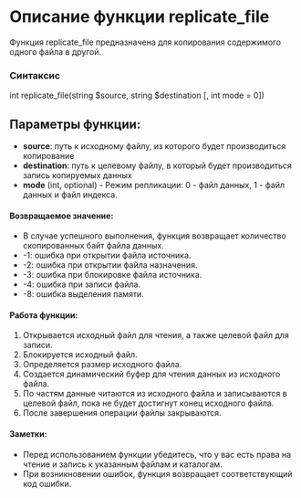 # Описание функции replicate_file

Функция replicate_file предназначена для копирования содержимого одного файла в другой. 

### Синтаксис

int replicate_file(string $source, string $destination [, int mode = 0])

## Параметры функции:
- **source**: путь к исходному файлу, из которого будет производиться копирование
- **destination**: путь к целевому файлу, в который будет производиться запись копируемых данных
- **mode** (int, optional) - Режим репликации: 0 - файл данных, 1 - файл данных и файл индекса.

#### Возвращаемое значение:
- В случае успешного выполнения, функция возвращает количество скопированных байт файла данных.
- -1: ошибка при открытии файла источника.
- -2: ошибка при открытии файла назначения.
- -3: ошибка при блокировке файла источника.
- -4: ошибка при записи файла.
- -8: ошибка выделения памяти.

#### Работа функции:
1. Открывается исходный файл для чтения, а также целевой файл для записи.
2. Блокируется исходный файл.
3. Определяется размер исходного файла.
4. Создается динамический буфер для чтения данных из исходного файла.
5. По частям данные читаются из исходного файла и записываются в целевой файл, пока не будет достигнут конец исходного файла.
6. После завершения операции файлы закрываются.

#### Заметки:
- Перед использованием функции убедитесь, что у вас есть права на чтение и запись к указанным файлам и каталогам.
- При возникновении ошибок, функция возвращает соответствующий код ошибки.
